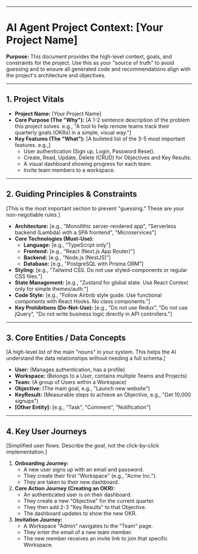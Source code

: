-----

# AI Agent Project Context: [Your Project Name]

**Purpose:** This document provides the high-level context, goals, and constraints for the project. Use this as your "source of truth" to avoid guessing and to ensure all generated code and recommendations align with the project's architecture and objectives.

---

## 1. Project Vitals

* **Project Name:** [Your Project Name]
* **Core Purpose (The "Why"):** [A 1-2 sentence description of the problem this project solves. e.g., "A tool to help remote teams track their quarterly goals (OKRs) in a simple, visual way."]
* **Key Features (The "What"):** [A bulleted list of the 3-5 most important features. e.g.,]
    * User authentication (Sign up, Login, Password Reset).
    * Create, Read, Update, Delete (CRUD) for Objectives and Key Results.
    * A visual dashboard showing progress for each team.
    * Invite team members to a workspace.

---

## 2. Guiding Principles & Constraints

[This is the most important section to prevent "guessing." These are your non-negotiable rules.]

* **Architecture:** [e.g., "Monolithic server-rendered app", "Serverless backend (Lambda) with a SPA frontend", "Microservices"]
* **Core Technologies (Must-Use):**
    * **Language:** [e.g., "TypeScript only"]
    * **Frontend:** [e.g., "React (Next.js App Router)"]
    * **Backend:** [e.g., "Node.js (NestJS)"]
    * **Database:** [e.g., "PostgreSQL with Prisma ORM"]
* **Styling:** [e.g., "Tailwind CSS. Do not use styled-components or regular CSS files."]
* **State Management:** [e.g., "Zustand for global state. Use React Context only for simple themes/auth."]
* **Code Style:** [e.g., "Follow Airbnb style guide. Use functional components with React Hooks. No class components."]
* **Key Prohibitions (Do-Not-Use):** [e.g., "Do not use Redux", "Do not use jQuery", "Do not write business logic directly in API controllers."]

---

## 3. Core Entities / Data Concepts

[A high-level list of the main "nouns" in your system. This helps the AI understand the data relationships without needing a full schema.]

* **User:** (Manages authentication, has a profile)
* **Workspace:** (Belongs to a User, contains multiple Teams and Projects)
* **Team:** (A group of Users within a Workspace)
* **Objective:** (The main goal, e.g., "Launch new website")
* **KeyResult:** (Measurable steps to achieve an Objective, e.g., "Get 10,000 signups")
* **[Other Entity]:** [e.g., "Task", "Comment", "Notification"]

---

## 4. Key User Journeys

[Simplified user flows. Describe the *goal*, not the click-by-click implementation.]

1.  **Onboarding Journey:**
    * A new user signs up with an email and password.
    * They create their first "Workspace" (e.g., "Acme Inc.").
    * They are taken to their new dashboard.
2.  **Core Action Journey (Creating an OKR):**
    * An authenticated user is on their dashboard.
    * They create a new "Objective" for the current quarter.
    * They then add 2-3 "Key Results" to that Objective.
    * The dashboard updates to show the new OKR.
3.  **Invitation Journey:**
    * A Workspace "Admin" navigates to the "Team" page.
    * They enter the email of a new team member.
    * The new member receives an invite link to join that specific Workspace.
